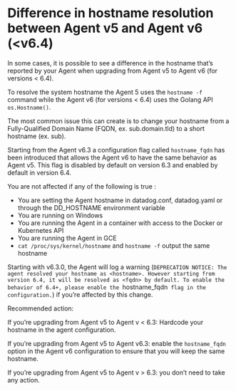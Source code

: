 # Difference in hostname resolution between Agent v5 and Agent v6 (<v6.4)

In some cases, it is possible to see a difference in the hostname that’s reported by your Agent when upgrading from Agent v5 to Agent v6 (for versions < 6.4). 

To resolve the system hostname the Agent 5 uses the `hostname -f` command while the Agent v6 (for versions < 6.4) uses the Golang API `os.Hostname()`. 

The most common issue this can create is to change your hostname from a Fully-Qualified Domain Name (FQDN, ex. sub.domain.tld) to a short hostname (ex. sub). 

Starting from the Agent v6.3 a configuration flag called `hostname_fqdn` has been introduced that allows the Agent v6 to have the same behavior as Agent v5. This flag is disabled by default on version 6.3 and enabled by default in version 6.4.

You are not affected if any of the following is true :
- You are setting the Agent hostname in datadog.conf, datadog.yaml or through the DD_HOSTNAME environment variable
- You are running on Windows
- You are running the Agent in a container with access to the Docker or Kubernetes API
- You are running the Agent in GCE
- `cat /proc/sys/kernel/hostname` and `hostname -f` output the same hostname

Starting with v6.3.0, the Agent will log a warning (`DEPRECATION NOTICE: The agent resolved your hostname as <hostname>. However starting from version 6.4, it will be resolved as <fqdn> by default. To enable the behavior of 6.4+, please enable the `hostname_fqdn` flag in the configuration.`) if you’re affected by this change.

Recommended action:

If you’re upgrading from Agent v5 to Agent v < 6.3: Hardcode your hostname in the agent configuration.

If you’re upgrading from Agent v5 to Agent v6.3: enable the `hostname_fqdn` option in the Agent v6 configuration to ensure that you will keep the same hostname.

If you’re upgrading from Agent v5 to Agent v > 6.3: you don’t need to take any action.
